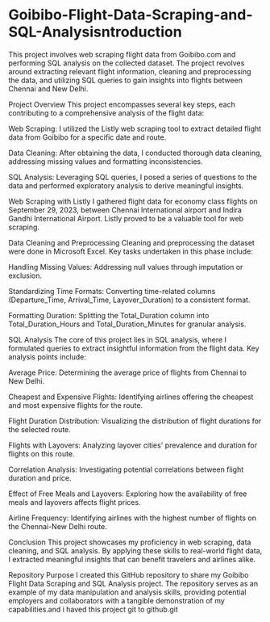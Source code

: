 # Goibibo-Flight-Data-Scraping-and-SQL-Analysisntroduction
This project involves web scraping flight data from Goibibo.com and performing SQL analysis on the collected dataset. The project revolves around extracting relevant flight information, cleaning and preprocessing the data, and utilizing SQL queries to gain insights into flights between Chennai and New Delhi.

Project Overview
This project encompasses several key steps, each contributing to a comprehensive analysis of the flight data:

Web Scraping: I utilized the Listly web scraping tool to extract detailed flight data from Goibibo for a specific date and route.

Data Cleaning: After obtaining the data, I conducted thorough data cleaning, addressing missing values and formatting inconsistencies.

SQL Analysis: Leveraging SQL queries, I posed a series of questions to the data and performed exploratory analysis to derive meaningful insights.

Web Scraping with Listly
I gathered flight data for economy class flights on September 29, 2023, between Chennai International airport and Indira Gandhi International Airport. Listly proved to be a valuable tool for web scraping.

Data Cleaning and Preprocessing
Cleaning and preprocessing the dataset were done in Microsoft Excel. Key tasks undertaken in this phase include:

Handling Missing Values: Addressing null values through imputation or exclusion.

Standardizing Time Formats: Converting time-related columns (Departure_Time, Arrival_Time, Layover_Duration) to a consistent format.

Formatting Duration: Splitting the Total_Duration column into Total_Duration_Hours and Total_Duration_Minutes for granular analysis.

SQL Analysis
The core of this project lies in SQL analysis, where I formulated queries to extract insightful information from the flight data. Key analysis points include:

Average Price: Determining the average price of flights from Chennai to New Delhi.

Cheapest and Expensive Flights: Identifying airlines offering the cheapest and most expensive flights for the route.

Flight Duration Distribution: Visualizing the distribution of flight durations for the selected route.

Flights with Layovers: Analyzing layover cities' prevalence and duration for flights on this route.

Correlation Analysis: Investigating potential correlations between flight duration and price.

Effect of Free Meals and Layovers: Exploring how the availability of free meals and layovers affects flight prices.

Airline Frequency: Identifying airlines with the highest number of flights on the Chennai-New Delhi route.

Conclusion
This project showcases my proficiency in web scraping, data cleaning, and SQL analysis. By applying these skills to real-world flight data, I extracted meaningful insights that can benefit travelers and airlines alike.

Repository Purpose
I created this GitHub repository to share my Goibibo Flight Data Scraping and SQL Analysis project. The repository serves as an example of my data manipulation and analysis skills, providing potential employers and collaborators with a tangible demonstration of my capabilities.and i haved this project git to github.git 

